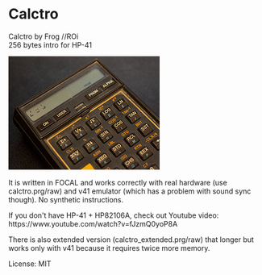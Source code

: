 # Calctro
Calctro by Frog //ROi<br>
256 bytes intro for HP-41<br>
<p>

![ScreenShot](/screenshot_300.jpg)
<p>It is written in FOCAL and works correctly with real hardware (use calctro.prg/raw) and v41 emulator (which has a problem with sound sync though). No synthetic instructions.

<p>If you don't have HP-41 + HP82106A, check out Youtube video: https://www.youtube.com/watch?v=fJzmQ0yoP8A

<p>There is also extended version (calctro_extended.prg/raw) that longer but works only with v41 because it requires twice more memory.

<p>License: MIT

